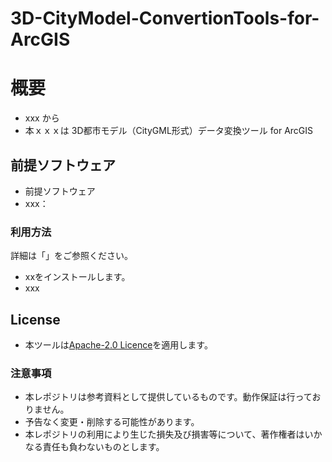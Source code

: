 # 3D-CityModel-ConvertionTools-for-ArcGIS
# 概要
* xxx から
* 本ｘｘｘは
3D都市モデル（CityGML形式）データ変換ツール for ArcGIS  

## 前提ソフトウェア

* 前提ソフトウェア
* xxx：[](https://www//)

### 利用方法
詳細は「」をご参照ください。
* xxをインストールします。
* xxx

## License
* 本ツールは[Apache-2.0 Licence](ttps://github.com/Project-PLATEAU/CityGML-geometry-validator/blob/main/LICENSE)を適用します。

### 注意事項
* 本レポジトリは参考資料として提供しているものです。動作保証は行っておりません。
* 予告なく変更・削除する可能性があります。
* 本レポジトリの利用により生じた損失及び損害等について、著作権者はいかなる責任も負わないものとします。  